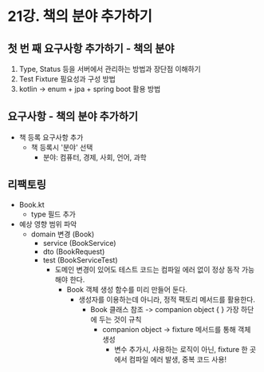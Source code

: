 # 21강. 책의 분야 추가하기

## 첫 번 째 요구사항 추가하기 - 책의 분야
1. Type, Status 등을 서버에서 관리하는 방법과 장단점 이해하기
2. Test Fixture 필요성과 구성 방법
3. kotlin -> enum + jpa + spring boot 활용 방법

## 요구사항 - 책의 분야 추가하기
- 책 등록 요구사항 추가
  - 책 등록시 '분야' 선택
    - 분야: 컴퓨터, 경제, 사회, 언어, 과학

## 리팩토링
- Book.kt 
  - type 필드 추가
- 예상 영향 범위 파악
  - domain 변경 (Book)
    - service (BookService)
    - dto (BookRequest)
    - test (BookServiceTest)
      - 도메인 변경이 있어도 테스트 코드는 컴파일 에러 없이 정상 동작 가능해야 한다.
        - Book 객체 생성 함수를 미리 만들어 둔다.
          - 생성자를 이용하는데 아니라, 정적 팩토리 메서드를 활용한다.
            - Book 클래스 참조 -> companion object { } 가장 하단에 두는 것이 규칙
              - companion object -> fixture 메서드를 통해 객체 생성
                - 변수 추가시, 사용하는 로직이 아닌, fixture 한 곳에서 컴파일 에러 발생, 중복 코드 사용!